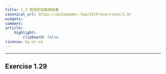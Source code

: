 ```yaml
---
title: 1.3 用高阶函数做抽象
canonical_url: https://duinomaker.top/SICP/exercises/1.3/
widgets:
comment:
article:
    highlight:
        clipboard: false
license: by-nc-sa
---
```


---

## Exercise 1.29

